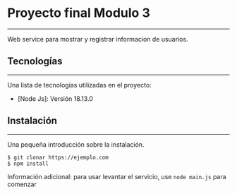 # Proyecto final Modulo 3 
***
Web service para mostrar y registrar informacion de usuarios.

## Tecnologías
***
Una lista de tecnologías utilizadas en el proyecto:
* [Node Js]: Versión 18.13.0

## Instalación
***
Una pequeña introducción sobre la instalación.
```
$ git clonar https://ejemplo.com
$ npm install
```
Información adicional: para usar levantar el servicio, use ```node main.js``` para comenzar
